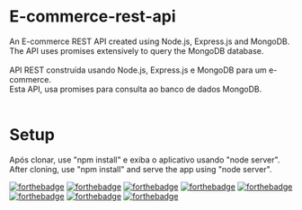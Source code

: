 # E-commerce-rest-api 
An E-commerce REST API created using Node.js, Express.js and MongoDB.<br/>
The API uses promises extensively to query the MongoDB database.<br/><br/>
API REST construída usando Node.js, Express.js e MongoDB para um e-commerce.<br/> 
Esta API, usa promises para consulta ao banco de dados MongoDB.  <br/><br/>

# Setup
Após clonar, use "npm install" e exiba o aplicativo usando "node server".<br/>
After cloning, use "npm install" and serve the app using "node server".

[![forthebadge](https://forthebadge.com/images/badges/built-by-developers.svg)](https://forthebadge.com)
[![forthebadge](https://forthebadge.com/images/badges/made-with-javascript.svg)](https://forthebadge.com)
[![forthebadge](https://forthebadge.com/images/badges/built-with-love.svg)](https://forthebadge.com)
[![forthebadge](https://forthebadge.com/images/badges/open-source.svg)](https://forthebadge.com)
[![forthebadge](https://forthebadge.com/images/badges/makes-people-smile.svg)](https://forthebadge.com)
[![forthebadge](https://forthebadge.com/images/badges/uses-badges.svg)](https://forthebadge.com)
[![forthebadge](https://forthebadge.com/images/badges/powered-by-coffee.svg)](https://forthebadge.com)
[![forthebadge](https://forthebadge.com/images/badges/winter-is-coming.svg)](https://forthebadge.com)
